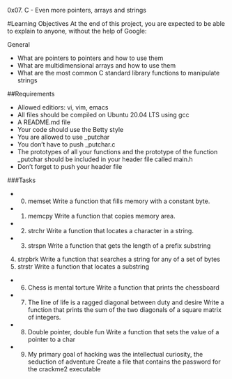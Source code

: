 0x07. C - Even more pointers, arrays and strings

#Learning Objectives
At the end of this project, you are expected to be able to explain to anyone, without the help of Google:

General
* What are pointers to pointers and how to use them
* What are multidimensional arrays and how to use them
* What are the most common C standard library functions to manipulate strings

##Requirements
* Allowed editiors: vi, vim, emacs
* All files should be compiled on Ubuntu 20.04 LTS using gcc
* A README.md file
* Your code should use the Betty style
* You are allowed to use _putchar
* You don’t have to push _putchar.c
* The prototypes of all your functions and the prototype of the function _putchar should be included in your header file called main.h
* Don’t forget to push your header file

###Tasks
* 0. memset
Write a function that fills memory with a constant byte.
* 1. memcpy
Write a function that copies memory area.
* 2. strchr
Write a function that locates a character in a string.
* 3. strspn
Write a function that gets the length of a prefix substring
4. strpbrk
Write a function that searches a string for any of a set of bytes
5. strstr
Write a function that locates a substring
* 6. Chess is mental torture
Write a function that prints the chessboard
* 7. The line of life is a ragged diagonal between duty and desire
Write a function that prints the sum of the two diagonals of a square matrix of integers.
* 8. Double pointer, double fun
Write a function that sets the value of a pointer to a char
* 9. My primary goal of hacking was the intellectual curiosity, the seduction of adventure
Create a file that contains the password for the crackme2 executable
